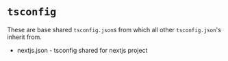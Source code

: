 # `tsconfig`

These are base shared `tsconfig.json`s from which all other `tsconfig.json`'s inherit from.

- nextjs.json - tsconfig shared for nextjs project
